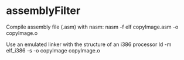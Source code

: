 # assemblyFilter

Compile assembly file (.asm) with nasm:
nasm -f elf copyImage.asm -o copyImage.o

Use an emulated linker with the structure of an i386 processor
ld -m elf_i386 -s -o copyImage copyImage.o
